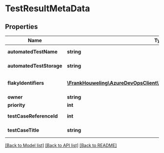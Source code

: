 # TestResultMetaData

## Properties
Name | Type | Description | Notes
------------ | ------------- | ------------- | -------------
**automatedTestName** | **string** | AutomatedTestName of test result. | [optional] 
**automatedTestStorage** | **string** | AutomatedTestStorage of test result. | [optional] 
**flakyIdentifiers** | [**\FrankHouweling\AzureDevOpsClient\TestResults\Model\TestFlakyIdentifier[]**](TestFlakyIdentifier.md) | List of Flaky Identifier for TestCaseReferenceId | [optional] 
**owner** | **string** | Owner of test result. | [optional] 
**priority** | **int** | Priority of test result. | [optional] 
**testCaseReferenceId** | **int** | ID of TestCaseReference. | [optional] 
**testCaseTitle** | **string** | TestCaseTitle of test result. | [optional] 

[[Back to Model list]](../README.md#documentation-for-models) [[Back to API list]](../README.md#documentation-for-api-endpoints) [[Back to README]](../README.md)


